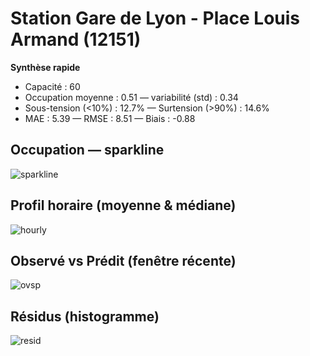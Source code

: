 # Station Gare de Lyon - Place Louis Armand (12151)

**Synthèse rapide**
- Capacité : 60
- Occupation moyenne : 0.51 — variabilité (std) : 0.34
- Sous-tension (<10%) : 12.7% — Surtension (>90%) : 14.6%
- MAE : 5.39 — RMSE : 8.51 — Biais : -0.88

## Occupation — sparkline
![sparkline](../assets/figs/stations/12151/sparkline.png)

## Profil horaire (moyenne & médiane)
![hourly](../assets/figs/stations/12151/hourly.png)

## Observé vs Prédit (fenêtre récente)
![ovsp](../assets/figs/stations/12151/obs_vs_pred.png)

## Résidus (histogramme)
![resid](../assets/figs/stations/12151/residual_hist.png)